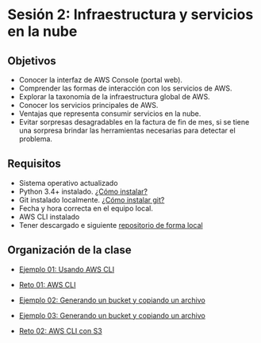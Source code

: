 
# Sesión 2: Infraestructura y servicios en la nube

## Objetivos

- Conocer la interfaz de AWS Console (portal web).
- Comprender las formas de interacción con los servicios de AWS.
- Explorar la taxonomía de la infraestructura global de AWS.
- Conocer los servicios principales de AWS.
-  Ventajas que representa consumir servicios en la nube.
- Evitar sorpresas desagradables en la factura de fin de mes, si se tiene una sorpresa brindar las herramientas necesarias para detectar el problema.

## Requisitos

- Sistema operativo actualizado
- Python 3.4+ instalado. [¿Cómo instalar?](https://aws.amazon.com/es/blogs/developer/deprecation-of-python-2-6-and-python-3-3-in-botocore-boto3-and-the-aws-cli/)
- Git instalado localmente. [¿Cómo instalar git?](https://git-scm.com/book/en/v2/Getting-Started-Installing-Git)
- Fecha y hora correcta en el equipo local.
- AWS CLI instalado
- Tener descargado e siguiente [repositorio de forma local]( https://github.com/mdn/beginner-html-site-styled)

## Organización de la clase

- [Ejemplo 01: Usando AWS CLI](https://github.com/beduExpert/AWS-Cloud-Foundations2020/tree/main/2.-Infraestructura%20y%20servicios%20en%20la%20nube/Ejemplo%2001)

- [Reto  01: AWS CLI](https://github.com/beduExpert/AWS-Cloud-Foundations2020/tree/main/2.-Infraestructura%20y%20servicios%20en%20la%20nube/Reto%2001)

- [Ejemplo 02: Generando un bucket y copiando un archivo](https://github.com/beduExpert/AWS-Cloud-Foundations2020/tree/main/2.-Infraestructura%20y%20servicios%20en%20la%20nube/Ejemplo%2002)

- [Ejemplo 03: Generando un bucket y copiando un archivo](https://github.com/beduExpert/AWS-Cloud-Foundations2020/tree/main/2.-Infraestructura%20y%20servicios%20en%20la%20nube/Ejemplo%2003)

- [Reto  02:  AWS CLI con S3](https://github.com/beduExpert/AWS-Cloud-Foundations2020/tree/main/2.-Infraestructura%20y%20servicios%20en%20la%20nube/Reto%2002)


